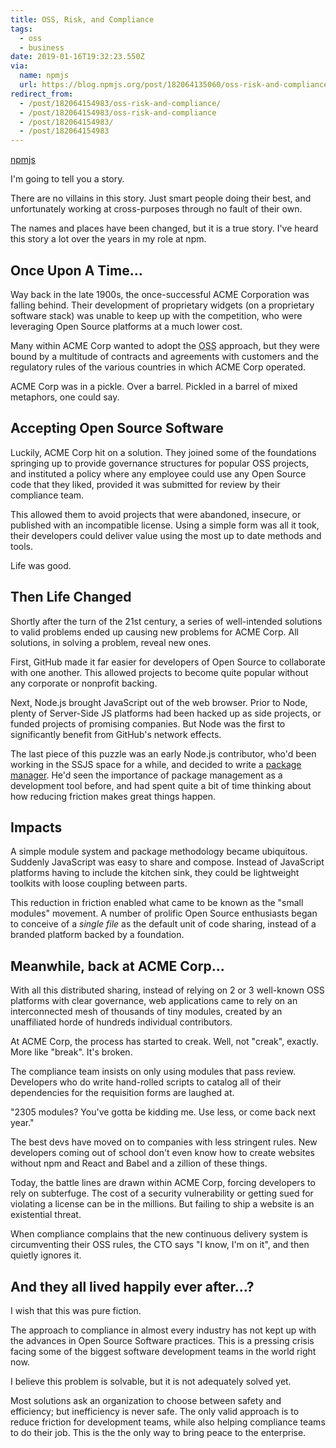 ```yaml
---
title: OSS, Risk, and Compliance
tags:
  - oss
  - business
date: 2019-01-16T19:32:23.550Z
via:
  name: npmjs
  url: https://blog.npmjs.org/post/182064135060/oss-risk-and-compliance
redirect_from:
  - /post/182064154983/oss-risk-and-compliance/
  - /post/182064154983/oss-risk-and-compliance
  - /post/182064154983/
  - /post/182064154983
---
```


[npmjs](https://blog.npmjs.org/post/182064135060/oss-risk-and-compliance)

I'm going to tell you a story.

There are no villains in this story.  Just smart people doing their
best, and unfortunately working at cross-purposes through no fault of
their own.

The names and places have been changed, but it is a true story.  I've
heard this story a lot over the years in my role at
npm.

## Once Upon A Time...

Way back in the late 1900s, the once-successful ACME Corporation was
falling behind. Their development of proprietary widgets (on a
proprietary software stack) was unable to keep up with the
competition, who were leveraging Open Source platforms at a much lower
cost.

Many within ACME Corp wanted to adopt the <abbr title="Open Source
Software">OSS</abbr> approach, but they were bound by a multitude of
contracts and agreements with customers and the regulatory rules of
the various countries in which ACME Corp operated.

ACME Corp was in a pickle.  Over a barrel.  Pickled in a barrel of
mixed metaphors, one could say.

## Accepting Open Source Software

Luckily, ACME Corp hit on a solution. They joined some of the
foundations springing up to provide governance structures for popular
OSS projects, and instituted a policy where any employee could use any
Open Source code that they liked, provided it was submitted for review
by their compliance team.

This allowed them to avoid projects that were abandoned, insecure, or
published with an incompatible license. Using a simple form was all it
took, their developers could deliver value using the most up to date
methods and tools.

Life was good.

## Then Life Changed

Shortly after the turn of the 21st century, a series of well-intended
solutions to valid problems ended up causing new problems for ACME
Corp.  All solutions, in solving a problem, reveal new ones.

First, GitHub made it far easier for developers of Open Source to
collaborate with one another. This allowed projects to become quite
popular without any corporate or nonprofit backing.

Next, Node.js brought JavaScript out of the web browser. Prior to
Node, plenty of Server-Side JS platforms had been hacked up as side
projects, or funded projects of promising companies.  But Node was the
first to significantly benefit from GitHub's network effects.

The last piece of this puzzle was an early Node.js contributor, who'd
been working in the SSJS space for a while, and decided to write a
[package manager](https://www.npmjs.com). He'd seen the importance of
package management as a development tool before, and had spent quite a
bit of time thinking about how reducing friction makes great things
happen.

## Impacts

A simple module system and package methodology became ubiquitous.
Suddenly JavaScript was easy to share and compose.  Instead of
JavaScript platforms having to include the kitchen sink, they could be
lightweight toolkits with loose coupling between parts.

This reduction in friction enabled what came to be known as the "small
modules" movement. A number of prolific Open Source enthusiasts began
to conceive of a _single file_ as the default unit of code sharing,
instead of a branded platform backed by a foundation.

## Meanwhile, back at ACME Corp...

With all this distributed sharing, instead of relying on 2 or 3
well-known OSS platforms with clear governance, web applications came
to rely on an interconnected mesh of thousands of tiny modules,
created by an unaffiliated horde of hundreds individual contributors.

At ACME Corp, the process has started to creak. Well, not "creak",
exactly. More like "break". It's broken.

The compliance team insists on only using modules that pass review.
Developers who do write hand-rolled scripts to catalog all of their
dependencies for the requisition forms are laughed at.

"2305 modules? You've gotta be kidding me. Use less, or come back next
year."

The best devs have moved on to companies with less stringent rules.
New developers coming out of school don't even know how to create
websites without npm and React and Babel and a zillion of these
things.

Today, the battle lines are drawn within ACME Corp, forcing developers
to rely on subterfuge. The cost of a security vulnerability or getting
sued for violating a license can be in the millions. But failing to
ship a website is an existential threat.

When compliance complains that the new continuous delivery system is
circumventing their OSS rules, the CTO says "I know, I'm on it", and
then quietly ignores it.

## And they all lived happily ever after...?

I wish that this was pure fiction.

The approach to compliance in almost every industry has not kept up
with the advances in Open Source Software practices. This is a
pressing crisis facing some of the biggest software development teams
in the world right now.

I believe this problem is solvable, but it is not adequately solved
yet.

Most solutions ask an organization to choose between safety and
efficiency; but inefficiency is never safe. The only valid approach is
to reduce friction for development teams, while also helping
compliance teams to do their job.  This is the the only way to bring
peace to the enterprise.
